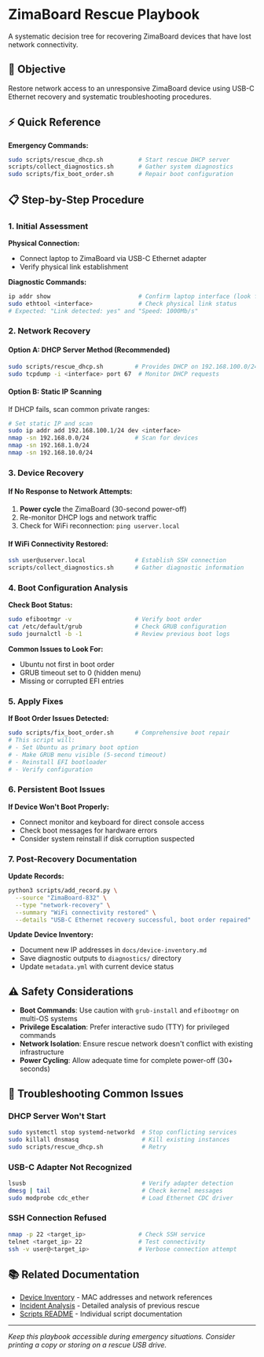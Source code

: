 # ZimaBoard Rescue Playbook

A systematic decision tree for recovering ZimaBoard devices that have lost network connectivity.

## 🎯 Objective

Restore network access to an unresponsive ZimaBoard device using USB-C Ethernet recovery and systematic troubleshooting procedures.

## ⚡ Quick Reference

**Emergency Commands:**
```bash
sudo scripts/rescue_dhcp.sh          # Start rescue DHCP server
scripts/collect_diagnostics.sh       # Gather system diagnostics  
sudo scripts/fix_boot_order.sh       # Repair boot configuration
```

## 📋 Step-by-Step Procedure

### 1. Initial Assessment

**Physical Connection:**
- Connect laptop to ZimaBoard via USB-C Ethernet adapter
- Verify physical link establishment

**Diagnostic Commands:**
```bash
ip addr show                         # Confirm laptop interface (look for enx*)
sudo ethtool <interface>             # Check physical link status
# Expected: "Link detected: yes" and "Speed: 1000Mb/s"
```

### 2. Network Recovery

#### Option A: DHCP Server Method (Recommended)
```bash
sudo scripts/rescue_dhcp.sh         # Provides DHCP on 192.168.100.0/24
sudo tcpdump -i <interface> port 67  # Monitor DHCP requests
```

#### Option B: Static IP Scanning
If DHCP fails, scan common private ranges:
```bash
# Set static IP and scan
sudo ip addr add 192.168.100.1/24 dev <interface>
nmap -sn 192.168.0.0/24             # Scan for devices
nmap -sn 192.168.1.0/24
nmap -sn 192.168.10.0/24
```

### 3. Device Recovery

#### If No Response to Network Attempts:
1. **Power cycle** the ZimaBoard (30-second power-off)
2. Re-monitor DHCP logs and network traffic
3. Check for WiFi reconnection: `ping userver.local`

#### If WiFi Connectivity Restored:
```bash
ssh user@userver.local              # Establish SSH connection
scripts/collect_diagnostics.sh      # Gather diagnostic information
```

### 4. Boot Configuration Analysis

**Check Boot Status:**
```bash
sudo efibootmgr -v                  # Verify boot order
cat /etc/default/grub               # Check GRUB configuration
sudo journalctl -b -1               # Review previous boot logs
```

**Common Issues to Look For:**
- Ubuntu not first in boot order
- GRUB timeout set to 0 (hidden menu)
- Missing or corrupted EFI entries

### 5. Apply Fixes

**If Boot Order Issues Detected:**
```bash
sudo scripts/fix_boot_order.sh      # Comprehensive boot repair
# This script will:
# - Set Ubuntu as primary boot option
# - Make GRUB menu visible (5-second timeout)
# - Reinstall EFI bootloader
# - Verify configuration
```

### 6. Persistent Boot Issues

**If Device Won't Boot Properly:**
- Connect monitor and keyboard for direct console access
- Check boot messages for hardware errors
- Consider system reinstall if disk corruption suspected

### 7. Post-Recovery Documentation

**Update Records:**
```bash
python3 scripts/add_record.py \
  --source "ZimaBoard-832" \
  --type "network-recovery" \
  --summary "WiFi connectivity restored" \
  --details "USB-C Ethernet recovery successful, boot order repaired"
```

**Update Device Inventory:**
- Document new IP addresses in `docs/device-inventory.md`
- Save diagnostic outputs to `diagnostics/` directory
- Update `metadata.yml` with current device status

## ⚠️ Safety Considerations

- **Boot Commands**: Use caution with `grub-install` and `efibootmgr` on multi-OS systems
- **Privilege Escalation**: Prefer interactive sudo (TTY) for privileged commands
- **Network Isolation**: Ensure rescue network doesn't conflict with existing infrastructure
- **Power Cycling**: Allow adequate time for complete power-off (30+ seconds)

## 🔧 Troubleshooting Common Issues

### DHCP Server Won't Start
```bash
sudo systemctl stop systemd-networkd  # Stop conflicting services
sudo killall dnsmasq                  # Kill existing instances
sudo scripts/rescue_dhcp.sh           # Retry
```

### USB-C Adapter Not Recognized
```bash
lsusb                                 # Verify adapter detection
dmesg | tail                          # Check kernel messages
sudo modprobe cdc_ether               # Load Ethernet CDC driver
```

### SSH Connection Refused
```bash
nmap -p 22 <target_ip>               # Check SSH service
telnet <target_ip> 22                # Test connectivity
ssh -v user@<target_ip>              # Verbose connection attempt
```

## 📚 Related Documentation

- [Device Inventory](docs/device-inventory.md) - MAC addresses and network references
- [Incident Analysis](docs/incident-analysis.md) - Detailed analysis of previous rescue
- [Scripts README](scripts/README.md) - Individual script documentation

---

*Keep this playbook accessible during emergency situations. Consider printing a copy or storing on a rescue USB drive.*
